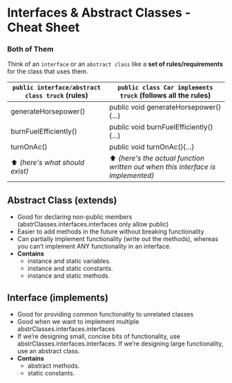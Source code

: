 # Interfaces & Abstract Classes - Cheat Sheet

### Both of Them
Think of an `interface` or an `abstract class` like a **set of rules/requirements** for the class that uses them.

`public interface/abstract class truck` (rules) | `public class Car implements truck` (follows all the rules)
---|---
generateHorsepower() | public void generateHorsepower(){...}
burnFuelEfficiently() | public void burnFuelEfficiently(){...}
turnOnAc() | public void turnOnAc(){...}
⬆ _(here's what should exist️)_ |⬆ _(here's the actual function written out when this interface is implemented)_

## Abstract Class (extends)

- Good for declaring non-public members (abstrClasses.interfaces.interfaces only allow public)
- Easier to add methods in the future without breaking functionality
- Can partially implement functionality (write out the methods), whereas you can’t implement ANY functionality in an interface.
- **Contains**
    - instance and static variables.
    - instance and static constants.
    - instance and static methods.

## Interface (implements)

- Good for providing common functionality to unrelated classes
- Good when we want to implement multiple abstrClasses.interfaces.interfaces
- If we’re designing small, concise bits of functionality, use abstrClasses.interfaces.interfaces. If we’re designing large functionality, use an abstract class.
- **Contains**
    - abstract methods.
    - static constants.